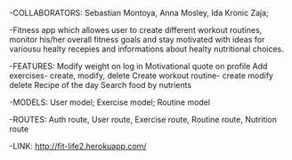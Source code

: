 -COLLABORATORS: Sebastian Montoya, Anna Mosley, Ida Kronic Zaja;

-Fitness app which allowes user to create different workout routines, monitor his/her overall fitness goals and stay motivated with ideas for variousu healty recepies and informations about healty nutritional choices.

-FEATURES:
Modify weight on log in
Motivational quote on profile
Add exercises- create, modify, delete
Create workout routine- create modify delete
Recipe of the day
Search food by nutrients


-MODELS:
  User model;
  Exercise model;
  Routine model

-ROUTES:
Auth route, User route, Exercise route, Routine route, Nutrition route

-LINK: http://fit-life2.herokuapp.com/

